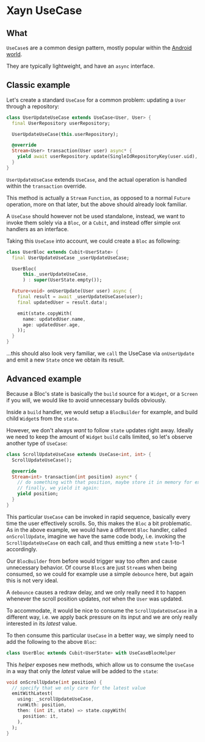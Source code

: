 # Xayn UseCase

## What

`UseCase`s are a common design pattern, mostly popular within the [Android world](https://yoelglus.medium.com/android-and-clean-architecture-the-use-case-interface-8716512f29a1).

They are typically lightweight, and have an `async` interface.

## Classic example

Let's create a standard `UseCase` for a common problem: updating a `User` through a repository:

```dart
class UserUpdateUseCase extends UseCase<User, User> {
  final UserRepository userRepository;

  UserUpdateUseCase(this.userRepository);

  @override
  Stream<User> transaction(User user) async* {
    yield await userRepository.update(SingleIdRepositoryKey(user.uid), user);
  }
}
```

`UserUpdateUseCase` extends `UseCase`, and the actual operation is handled within the `transaction` override.

This method is actually a `Stream` `Function`, as opposed to a normal `Future` operation, more on that later, but
the above should already look familiar.

A `UseCase` should however not be used standalone, instead, we want to invoke them solely via a `Bloc`, or a `Cubit`,
and instead offer simple `onX` handlers as an interface.

Taking this `UseCase` into account, we could create a `Bloc` as following:

```dart
class UserBloc extends Cubit<UserState> {
  final UserUpdateUseCase _userUpdateUseCase;

  UserBloc(
      this._userUpdateUseCase,
      ) : super(UserState.empty());

  Future<void> onUserUpdate(User user) async {
    final result = await _userUpdateUseCase(user);
    final updatedUser = result.data!;

    emit(state.copyWith(
      name: updatedUser.name,
      age: updatedUser.age,
    ));
  }
}
```

...this should also look very familiar, we `call` the UseCase via `onUserUpdate` and emit a new `State`
once we obtain its result.

## Advanced example

Because a Bloc's state is basically the `build` source for a `Widget`, or a `Screen` if you will, we would like to
avoid unnecessary builds obviously.

Inside a `build` handler, we would setup a `BlocBuilder` for example, and build child `Widget`s from the `state`.

However, we don't always _want_ to follow `state` updates right away. Ideally we need to keep the amount of `Widget` `build` calls
limited, so let's observe another type of `UseCase`:

```dart
class ScrollUpdateUseCase extends UseCase<int, int> {
  ScrollUpdateUseCase();

  @override
  Stream<int> transaction(int position) async* {
    // do something with that position, maybe store it in memory for example
    // finally, we yield it again:
    yield position;
  }
}
```

This particular `UseCase` can be invoked in rapid sequence, basically every time the user effectively scrolls.
So, this makes the `Bloc` a bit problematic. As in the above example, we would have a different `Bloc` handler, called
`onScrollUpdate`, imagine we have the same code body, i.e. invoking the `ScrollUpdateUseCase` on each call, and thus
emitting a new `state` 1-to-1 accordingly.

Our `BlocBuilder` from before would trigger way too often and cause unnecessary behavior. Of course `Bloc`s are just `Stream`s
when being consumed, so we could for example use a simple `debounce` here, but again this is not very ideal.

A `debounce` causes a redraw delay, and we only really need it to happen whenever the scroll position updates, _not_ when the `User` was updated.

To accommodate, it would be nice to consume the `ScrollUpdateUseCase` in a different way, i.e. we apply back pressure on its input and we
are only really interested in its _latest_ value.

To then consume this particular `UseCase` in a better way, we simply need to add the following to the above `Bloc`:

```dart
class UserBloc extends Cubit<UserState> with UseCaseBlocHelper
```

This _helper_ exposes new methods, which allow us to consume the `UseCase` in a way that only the _latest_ value will be added to the `state`:

```dart
void onScrollUpdate(int position) {
  // specify that we only care for the latest value
  emitWithLatest(
    using: _scrollUpdateUseCase,
    runWith: position,
    then: (int it, state) => state.copyWith(
      position: it,
    ),
  );
}
```